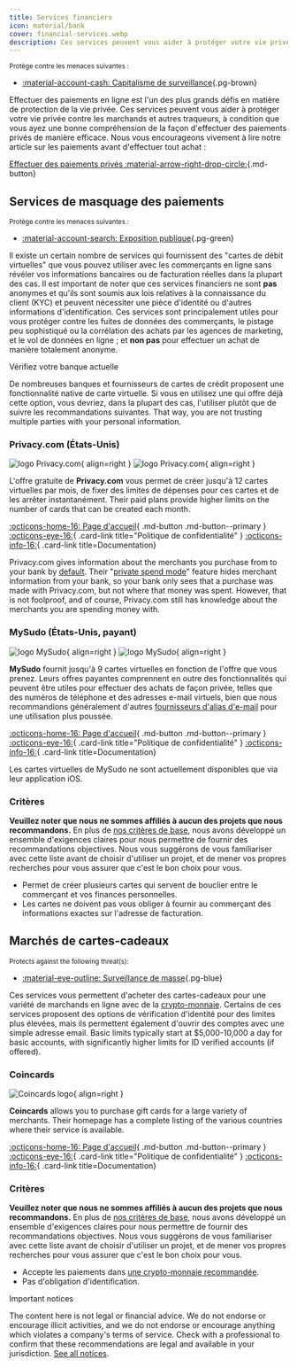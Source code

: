 ```yaml
---
title: Services financiers
icon: material/bank
cover: financial-services.webp
description: Ces services peuvent vous aider à protéger votre vie privée des entreprises et des trackers, qui sont aujourd'hui les plus grandes menaces à la confidentialité.
---
```


<small>Protège contre les menaces suivantes :</small>

- [:material-account-cash: Capitalisme de surveillance](basics/common-threats.md#surveillance-as-a-business-model ""){.pg-brown}

Effectuer des paiements en ligne est l'un des plus grands défis en matière de protection de la vie privée. Ces services peuvent vous aider à protéger votre vie privée contre les marchands et autres traqueurs, à condition que vous ayez une bonne compréhension de la façon d'effectuer des paiements privés de manière efficace. Nous vous encourageons vivement à lire notre article sur les paiements avant d'effectuer tout achat :

[Effectuer des paiements privés :material-arrow-right-drop-circle:](advanced/payments.md ""){.md-button}

## Services de masquage des paiements

<small>Protège contre les menaces suivantes :</small>

- [:material-account-search: Exposition publique](basics/common-threats.md#limiting-public-information ""){.pg-green}

Il existe un certain nombre de services qui fournissent des "cartes de débit virtuelles" que vous pouvez utiliser avec les commerçants en ligne sans révéler vos informations bancaires ou de facturation réelles dans la plupart des cas. Il est important de noter que ces services financiers ne sont **pas** anonymes et qu'ils sont soumis aux lois relatives à la connaissance du client (KYC) et peuvent nécessiter une pièce d'identité ou d'autres informations d'identification. Ces services sont principalement utiles pour vous protéger contre les fuites de données des commerçants, le pistage peu sophistiqué ou la corrélation des achats par les agences de marketing, et le vol de données en ligne ; et **non pas** pour effectuer un achat de manière totalement anonyme.

<div class="admonition tip" markdown>
<p class="admonition-title">Vérifiez votre banque actuelle</p>

De nombreuses banques et fournisseurs de cartes de crédit proposent une fonctionnalité native de carte virtuelle. Si vous en utilisez une qui offre déjà cette option, vous devriez, dans la plupart des cas, l'utiliser plutôt que de suivre les recommandations suivantes. That way, you are not trusting multiple parties with your personal information.

</div>

### Privacy.com (États-Unis)

<div class="admonition recommendation" markdown>

![logo Privacy.com](assets/img/financial-services/privacy_com.svg#only-light){ align=right }
![logo Privacy.com](assets/img/financial-services/privacy_com-dark.svg#only-dark){ align=right }

L'offre gratuite de **Privacy.com** vous permet de créer jusqu'à 12 cartes virtuelles par mois, de fixer des limites de dépenses pour ces cartes et de les arrêter instantanément. Their paid plans provide higher limits on the number of cards that can be created each month.

[:octicons-home-16: Page d'accueil](https://privacy.com){ .md-button .md-button--primary }
[:octicons-eye-16:](https://privacy.com/privacy-policy){ .card-link title="Politique de confidentialité" }
[:octicons-info-16:](https://support.privacy.com){ .card-link title=Documentation}

</details>

</div>

Privacy.com gives information about the merchants you purchase from to your bank by [default](https://support.privacy.com/hc/en-us/articles/360012407533-What-will-I-see-on-my-bank-statement-when-I-make-a-purchase-with-Privacy). Their "[private spend mode](https://support.privacy.com/hc/en-us/articles/26732314558487-What-is-Private-Spend-Mode)" feature hides merchant information from your bank, so your bank only sees that a purchase was made with Privacy.com, but not where that money was spent. However, that is not foolproof, and of course, Privacy.com still has knowledge about the merchants you are spending money with.

### MySudo (États-Unis, payant)

<div class="admonition recommendation" markdown>

![logo MySudo](assets/img/financial-services/mysudo.svg#only-light){ align=right }
![logo MySudo](assets/img/financial-services/mysudo-dark.svg#only-dark){ align=right }

**MySudo** fournit jusqu'à 9 cartes virtuelles en fonction de l'offre que vous prenez. Leurs offres payantes comprennent en outre des fonctionnalités qui peuvent être utiles pour effectuer des achats de façon privée, telles que des numéros de téléphone et des adresses e-mail virtuels, bien que nous recommandions généralement d'autres [fournisseurs d'alias d'e-mail](email-aliasing.md) pour une utilisation plus poussée.

[:octicons-home-16: Page d'accueil](https://mysudo.com){ .md-button .md-button--primary }
[:octicons-eye-16:](https://anonyome.com/privacy-policy){ .card-link title="Politique de confidentialité" }
[:octicons-info-16:](https://support.mysudo.com){ .card-link title=Documentation}

</details>

</div>

Les cartes virtuelles de MySudo ne sont actuellement disponibles que via leur application iOS.

### Critères

**Veuillez noter que nous ne sommes affiliés à aucun des projets que nous recommandons.** En plus de [nos critères de base](about/criteria.md), nous avons développé un ensemble d'exigences claires pour nous permettre de fournir des recommandations objectives. Nous vous suggérons de vous familiariser avec cette liste avant de choisir d'utiliser un projet, et de mener vos propres recherches pour vous assurer que c'est le bon choix pour vous.

- Permet de créer plusieurs cartes qui servent de bouclier entre le commerçant et vos finances personnelles.
- Les cartes ne doivent pas vous obliger à fournir au commerçant des informations exactes sur l'adresse de facturation.

## Marchés de cartes-cadeaux

<small>Protects against the following threat(s):</small>

- [:material-eye-outline: Surveillance de masse](basics/common-threats.md#mass-surveillance-programs ""){.pg-blue}

Ces services vous permettent d'acheter des cartes-cadeaux pour une variété de marchands en ligne avec de la [crypto-monnaie](cryptocurrency.md). Certains de ces services proposent des options de vérification d'identité pour des limites plus élevées, mais ils permettent également d'ouvrir des comptes avec une simple adresse email. Basic limits typically start at $5,000-10,000 a day for basic accounts, with significantly higher limits for ID verified accounts (if offered).

### Coincards

<div class="admonition recommendation" markdown>

![Coincards logo](assets/img/financial-services/coincards.svg){ align=right }

**Coincards** allows you to purchase gift cards for a large variety of merchants. Their homepage has a complete listing of the various countries where their service is available.

[:octicons-home-16: Page d'accueil](https://coincards.com){ .md-button .md-button--primary }
[:octicons-eye-16:](https://coincards.com/privacy-policy){ .card-link title="Politique de confidentialité" }
[:octicons-info-16:](https://coincards.com/frequently-asked-questions){ .card-link title=Documentation}

</details>

</div>

### Critères

**Veuillez noter que nous ne sommes affiliés à aucun des projets que nous recommandons.** En plus de [nos critères de base](about/criteria.md), nous avons développé un ensemble d'exigences claires pour nous permettre de fournir des recommandations objectives. Nous vous suggérons de vous familiariser avec cette liste avant de choisir d'utiliser un projet, et de mener vos propres recherches pour vous assurer que c'est le bon choix pour vous.

- Accepte les paiements dans [une crypto-monnaie recommandée](cryptocurrency.md).
- Pas d'obligation d'identification.

<div class="admonition tip" markdown>
<p class="admonition-title">Important notices</p>

The content here is not legal or financial advice. We do not endorse or encourage illicit activities, and we do not endorse or encourage anything which violates a company's terms of service. Check with a professional to confirm that these recommendations are legal and available in your jurisdiction. [See all notices](about/notices.md).

</div>
